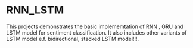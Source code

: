 # RNN_LSTM

This projects demonstrates the basic implememtation of RNN , GRU and LSTM model for sentiment classification. It also includes other variants of LSTM model e.f. bidirectional, stacked LSTM model!!!.

